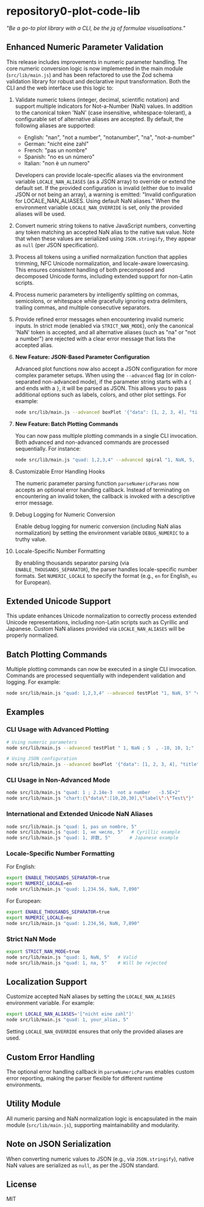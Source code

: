 # repository0-plot-code-lib

_"Be a go-to plot library with a CLI, be the jq of formulae visualisations."_

## Enhanced Numeric Parameter Validation

This release includes improvements in numeric parameter handling. The core numeric conversion logic is now implemented in the main module (`src/lib/main.js`) and has been refactored to use the Zod schema validation library for robust and declarative input transformation. Both the CLI and the web interface use this logic to:

1. Validate numeric tokens (integer, decimal, scientific notation) and support multiple indicators for Not-a-Number (NaN) values. In addition to the canonical token 'NaN' (case insensitive, whitespace-tolerant), a configurable set of alternative aliases are accepted. By default, the following aliases are supported:

   - English: "nan", "not a number", "notanumber", "na", "not-a-number"
   - German: "nicht eine zahl"
   - French: "pas un nombre"
   - Spanish: "no es un número"
   - Italian: "non è un numero"

   Developers can provide locale-specific aliases via the environment variable `LOCALE_NAN_ALIASES` (as a JSON array) to override or extend the default set. If the provided configuration is invalid (either due to invalid JSON or not being an array), a warning is emitted: "Invalid configuration for LOCALE_NAN_ALIASES. Using default NaN aliases." When the environment variable `LOCALE_NAN_OVERRIDE` is set, only the provided aliases will be used.

2. Convert numeric string tokens to native JavaScript numbers, converting any token matching an accepted NaN alias to the native `NaN` value. Note that when these values are serialized using `JSON.stringify`, they appear as `null` (per JSON specification).

3. Process all tokens using a unified normalization function that applies trimming, NFC Unicode normalization, and locale-aware lowercasing. This ensures consistent handling of both precomposed and decomposed Unicode forms, including extended support for non-Latin scripts.

4. Process numeric parameters by intelligently splitting on commas, semicolons, or whitespace while gracefully ignoring extra delimiters, trailing commas, and multiple consecutive separators.

5. Provide refined error messages when encountering invalid numeric inputs. In strict mode (enabled via `STRICT_NAN_MODE`), only the canonical 'NaN' token is accepted, and all alternative aliases (such as "na" or "not a number") are rejected with a clear error message that lists the accepted alias.

6. **New Feature: JSON-Based Parameter Configuration**

   Advanced plot functions now also accept a JSON configuration for more complex parameter setups. When using the `--advanced` flag (or in colon-separated non-advanced mode), if the parameter string starts with a `{` and ends with a `}`, it will be parsed as JSON. This allows you to pass additional options such as labels, colors, and other plot settings. For example:

   ```bash
   node src/lib/main.js --advanced boxPlot '{"data": [1, 2, 3, 4], "title": "My Box Plot", "color": "blue"}'
   ```

7. **New Feature: Batch Plotting Commands**

   You can now pass multiple plotting commands in a single CLI invocation. Both advanced and non-advanced commands are processed sequentially. For instance:

   ```bash
   node src/lib/main.js "quad: 1,2,3,4" --advanced spiral "1, NaN, 5, 10"
   ```

8. Customizable Error Handling Hooks

   The numeric parameter parsing function `parseNumericParams` now accepts an optional error handling callback. Instead of terminating on encountering an invalid token, the callback is invoked with a descriptive error message.

9. Debug Logging for Numeric Conversion

   Enable debug logging for numeric conversion (including NaN alias normalization) by setting the environment variable `DEBUG_NUMERIC` to a truthy value.

10. Locale-Specific Number Formatting

    By enabling thousands separator parsing (via `ENABLE_THOUSANDS_SEPARATOR`), the parser handles locale-specific number formats. Set `NUMERIC_LOCALE` to specify the format (e.g., `en` for English, `eu` for European).

## Extended Unicode Support

This update enhances Unicode normalization to correctly process extended Unicode representations, including non-Latin scripts such as Cyrillic and Japanese. Custom NaN aliases provided via `LOCALE_NAN_ALIASES` will be properly normalized.

## Batch Plotting Commands

Multiple plotting commands can now be executed in a single CLI invocation. Commands are processed sequentially with independent validation and logging. For example:

```bash
node src/lib/main.js "quad: 1,2,3,4" --advanced testPlot "1, NaN, 5" "chart:{\"data\":[10,20,30],\"label\":\"Test\"}"
```

## Examples

### CLI Usage with Advanced Plotting

```bash
# Using numeric parameters
node src/lib/main.js --advanced testPlot " 1, NaN ; 5  , -10, 10, 1;"

# Using JSON configuration
node src/lib/main.js --advanced boxPlot '{"data": [1, 2, 3, 4], "title": "My Box Plot", "color": "blue"}'
```

### CLI Usage in Non-Advanced Mode

```bash
node src/lib/main.js "quad: 1 ; 2.14e-3  not a number   -3.5E+2"
node src/lib/main.js "chart:{\"data\":[10,20,30],\"label\":\"Test\"}"
```

### International and Extended Unicode NaN Aliases

```bash
node src/lib/main.js "quad: 1, pas un nombre, 5"
node src/lib/main.js "quad: 1, не число, 5"   # Cyrillic example
node src/lib/main.js "quad: 1, 非数, 5"       # Japanese example
```

### Locale-Specific Number Formatting

For English:

```bash
export ENABLE_THOUSANDS_SEPARATOR=true
export NUMERIC_LOCALE=en
node src/lib/main.js "quad: 1,234.56, NaN, 7,890"
```

For European:

```bash
export ENABLE_THOUSANDS_SEPARATOR=true
export NUMERIC_LOCALE=eu
node src/lib/main.js "quad: 1.234,56, NaN, 7,890"
```

### Strict NaN Mode

```bash
export STRICT_NAN_MODE=true
node src/lib/main.js "quad: 1, NaN, 5"   # Valid
node src/lib/main.js "quad: 1, na, 5"    # Will be rejected
```

## Localization Support

Customize accepted NaN aliases by setting the `LOCALE_NAN_ALIASES` environment variable. For example:

```bash
export LOCALE_NAN_ALIASES='["nicht eine zahl"]'
node src/lib/main.js "quad: 1, your_alias, 5"
```

Setting `LOCALE_NAN_OVERRIDE` ensures that only the provided aliases are used.

## Custom Error Handling

The optional error handling callback in `parseNumericParams` enables custom error reporting, making the parser flexible for different runtime environments.

## Utility Module

All numeric parsing and NaN normalization logic is encapsulated in the main module (`src/lib/main.js`), supporting maintainability and modularity.

## Note on JSON Serialization

When converting numeric values to JSON (e.g., via `JSON.stringify`), native NaN values are serialized as `null`, as per the JSON standard.

## License

MIT
